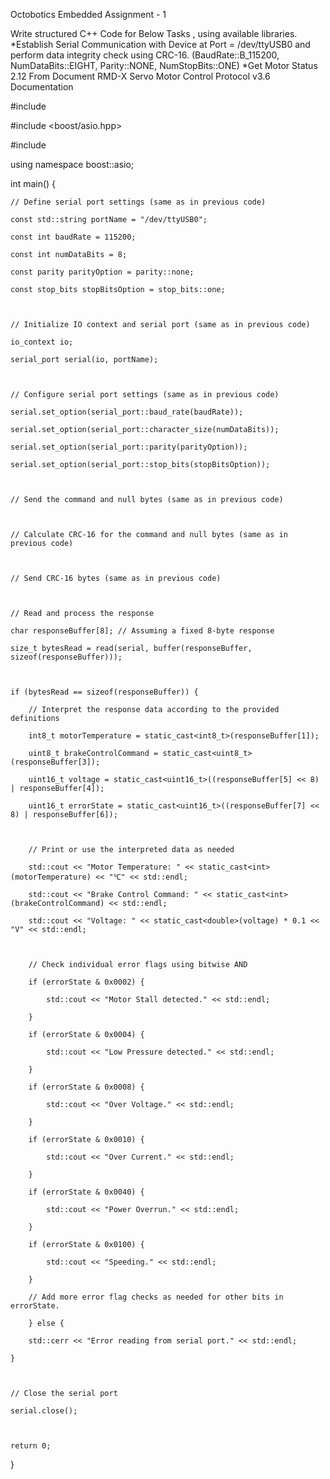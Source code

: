 Octobotics Embedded Assignment - 1

Write structured C++ Code for Below Tasks , using available libraries.
*Establish Serial Communication with Device at Port = /dev/ttyUSB0 and perform data integrity check using CRC-16.
 (BaudRate::B_115200, NumDataBits::EIGHT, Parity::NONE, NumStopBits::ONE)
*Get Motor Status 2.12 From Document RMD-X Servo Motor Control Protocol v3.6 Documentation


#include <iostream>

#include <boost/asio.hpp>

#include <cstdint>



using namespace boost::asio;



int main() {

	// Define serial port settings (same as in previous code)

	const std::string portName = "/dev/ttyUSB0";

	const int baudRate = 115200;

	const int numDataBits = 8;

	const parity parityOption = parity::none;

	const stop_bits stopBitsOption = stop_bits::one;



	// Initialize IO context and serial port (same as in previous code)

	io_context io;

	serial_port serial(io, portName);



	// Configure serial port settings (same as in previous code)

	serial.set_option(serial_port::baud_rate(baudRate));

	serial.set_option(serial_port::character_size(numDataBits));

	serial.set_option(serial_port::parity(parityOption));

	serial.set_option(serial_port::stop_bits(stopBitsOption));



	// Send the command and null bytes (same as in previous code)



	// Calculate CRC-16 for the command and null bytes (same as in previous code)



	// Send CRC-16 bytes (same as in previous code)



	// Read and process the response

	char responseBuffer[8]; // Assuming a fixed 8-byte response

	size_t bytesRead = read(serial, buffer(responseBuffer, sizeof(responseBuffer)));



	if (bytesRead == sizeof(responseBuffer)) {

		// Interpret the response data according to the provided definitions

		int8_t motorTemperature = static_cast<int8_t>(responseBuffer[1]);

		uint8_t brakeControlCommand = static_cast<uint8_t>(responseBuffer[3]);

		uint16_t voltage = static_cast<uint16_t>((responseBuffer[5] << 8) | responseBuffer[4]);

		uint16_t errorState = static_cast<uint16_t>((responseBuffer[7] << 8) | responseBuffer[6]);



		// Print or use the interpreted data as needed

		std::cout << "Motor Temperature: " << static_cast<int>(motorTemperature) << "℃" << std::endl;

		std::cout << "Brake Control Command: " << static_cast<int>(brakeControlCommand) << std::endl;

		std::cout << "Voltage: " << static_cast<double>(voltage) * 0.1 << "V" << std::endl;

		

		// Check individual error flags using bitwise AND

		if (errorState & 0x0002) {

			std::cout << "Motor Stall detected." << std::endl;

		}

		if (errorState & 0x0004) {

			std::cout << "Low Pressure detected." << std::endl;

		}

		if (errorState & 0x0008) {

			std::cout << "Over Voltage." << std::endl;

		}

		if (errorState & 0x0010) {

			std::cout << "Over Current." << std::endl;

		}

		if (errorState & 0x0040) {

			std::cout << "Power Overrun." << std::endl;

		}

		if (errorState & 0x0100) {

			std::cout << "Speeding." << std::endl;

		}

		// Add more error flag checks as needed for other bits in errorState.

		} else {

		std::cerr << "Error reading from serial port." << std::endl;

	}



	// Close the serial port

	serial.close();



	return 0;

}
